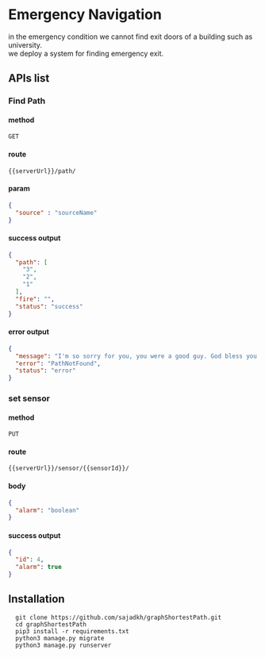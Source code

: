 # Emergency Navigation
in the emergency condition we cannot find exit doors of a building such as university.   
we deploy a system for finding emergency exit.

## APIs list
### Find Path 
#### method
```
GET 
```
#### route
```djangourlpath
{{serverUrl}}/path/
```
#### param
```json
{
  "source" : "sourceName"
}
```
#### success output
```json
{
  "path": [
    "3",
    "2",
    "1"
  ],
  "fire": "",
  "status": "success"
}
```

#### error output
```json
{
  "message": "I'm so sorry for you, you were a good guy. God bless you!",
  "error": "PathNotFound",
  "status": "error"
}
```



### set sensor
#### method
```
PUT
```
#### route
```
{{serverUrl}}/sensor/{{sensorId}}/
```
#### body
```json
{
  "alarm": "boolean"
}
```

#### success output
```json
{
  "id": 4,
  "alarm": true
}
```

## Installation
```
  git clone https://github.com/sajadkh/graphShortestPath.git
  cd graphShortestPath
  pip3 install -r requirements.txt
  python3 manage.py migrate
  python3 manage.py runserver
```